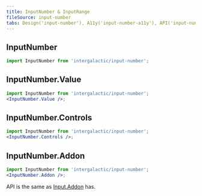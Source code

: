 ```yaml
---
title: InputNumber & InputRange
fileSource: input-number
tabs: Design('input-number'), A11y('input-number-a11y'), API('input-number-api'), Example('input-number-code'), Changelog('input-number-changelog')
---
```


## InputNumber

```js
import InputNumber from 'intergalactic/input-number';
```

<TypesView type="InputNumberProps" :types={...types} />

## InputNumber.Value

```jsx
import InputNumber from 'intergalactic/input-number';
<InputNumber.Value />;
```

<TypesView type="InputNumberValueProps" :types={...types} />

## InputNumber.Controls

```jsx
import InputNumber from 'intergalactic/input-number';
<InputNumber.Controls />;
```

<TypesView type="InputNumberControlsProps" :types={...types} />

## InputNumber.Addon

```jsx
import InputNumber from 'intergalactic/input-number';
<InputNumber.Addon />;
```

API is the same as [Input.Addon](/components/input/input-api) has.

<script setup>import { data as types } from '@types.data.ts';</script>